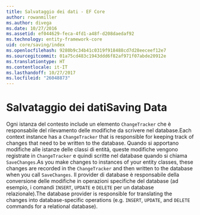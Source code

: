 ```yaml
---
title: Salvataggio dei dati - EF Core
author: rowanmiller
ms.author: divega
ms.date: 10/27/2016
ms.assetid: ef044629-feca-4fd1-a48f-d208daedaf92
ms.technology: entity-framework-core
uid: core/saving/index
ms.openlocfilehash: 9280b9c34b41c0319f918488cd7d28eeceef12e7
ms.sourcegitcommit: 01a75cd483c1943ddd6f82af971f07abde20912e
ms.translationtype: HT
ms.contentlocale: it-IT
ms.lasthandoff: 10/27/2017
ms.locfileid: "26048873"
---
```

# <a name="saving-data"></a><span data-ttu-id="75203-102">Salvataggio dei dati</span><span class="sxs-lookup"><span data-stu-id="75203-102">Saving Data</span></span>

<span data-ttu-id="75203-103">Ogni istanza del contesto include un elemento `ChangeTracker` che è responsabile del rilevamento delle modifiche da scrivere nel database.</span><span class="sxs-lookup"><span data-stu-id="75203-103">Each context instance has a `ChangeTracker` that is responsible for keeping track of changes that need to be written to the database.</span></span> <span data-ttu-id="75203-104">Quando si apportano modifiche alle istanze delle classi di entità, queste modifiche vengono registrate in `ChangeTracker` e quindi scritte nel database quando si chiama `SaveChanges`.</span><span class="sxs-lookup"><span data-stu-id="75203-104">As you make changes to instances of your entity classes, these changes are recorded in the `ChangeTracker` and then written to the database when you call `SaveChanges`.</span></span> <span data-ttu-id="75203-105">Il provider di database è responsabile della conversione delle modifiche in operazioni specifiche del database (ad esempio, i comandi `INSERT`, `UPDATE` e `DELETE` per un database relazionale).</span><span class="sxs-lookup"><span data-stu-id="75203-105">The database provider is responsible for translating the changes into database-specific operations (e.g. `INSERT`, `UPDATE`, and `DELETE` commands for a relational database).</span></span>
